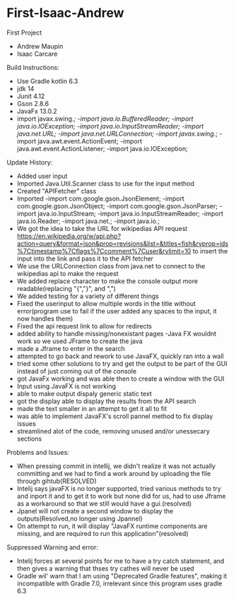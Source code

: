 # First-Isaac-Andrew

First Project
- Andrew Maupin
- Isaac Carcare


Build Instructions:
- Use Gradle kotlin 6.3
- jdk 14
- Junit 4.12
- Gson 2.8.6
- JavaFx 13.0.2
- import javax.swing.*;
-import java.io.BufferedReader;
-import java.io.IOException;
-import java.io.InputStreamReader;
-import java.net.URL;
-import java.net.URLConnection;
-import javax.swing.*;
-import java.awt.event.ActionEvent;
-import java.awt.event.ActionListener;
-import java.io.IOException;


Update History:
- Added user input
- Imported Java.Util.Scanner class to use for the input method
- Created "APIFetcher" class
- Imported 
    -import com.google.gson.JsonElement;
    -import com.google.gson.JsonObject;
    -import com.google.gson.JsonParser;
    -import java.io.InputStream;
    -import java.io.InputStreamReader;
    -import java.io.Reader;
    -import java.net.;
    -import java.io.;
- We got the idea to take the URL for wikipedias API request https://en.wikipedia.org/w/api.php?action=query&format=json&prop=revisions&list=&titles=fish&rvprop=ids%7Ctimestamp%7Cflags%7Ccomment%7Cuser&rvlimit=10 to insert the input into the link and pass it to the API fetcher
- We use the URLConnection class from java.net to connect to the wikipedias api to make the request
- We added replace character to make the console output more readable(replacing "{","}", and ",")
- We added testing for a variety of different things
- Fixed the userinput to allow multiple words in the title without error(program use to fail if the user added any spaces to the input, it now handles them)
- Fixed the api request link to allow for redirects
- added ability to handle missing/nonexistant pages
-Java FX wouldnt work so we used JFrame to create the java
- made a Jframe to enter in the search
- attempted to go back and rework to use JavaFX, quickly ran into a wall
- tried some other solutions to try and get the output to be part of the GUI instead of just coming out of the console
- got JavaFx working and was able then to create a window with the GUI
- Input using JavaFX is not working
- able to make output dispaly generic static text
- got the display able to display the results from the API search
- made the text smaller in an attempt to get it all to fit
- was able to implement JavaFX's scroll pannel method to fix display issues
- streamlined alot of the code, removing unused and/or unessecary sections


Problems and Issues:
- When pressing commit in intellij, we didn't realize it was not actually committing and we had to find a work around by uploading the file through gihtub(RESOLVED)
- Intelij says javaFX is no longer supported, tried various methods to try and inport it and to get it to work but none did for us, had to use Jframe as a workaround so that we still would have a gui.(resolved)
- Jpanel will not create a second window to display the outputs(Resolved,no longer using Jpannel)
- On attempt to run, it will display "JavaFX runtime components are missing, and are required to run this application"(resolved)


Suppressed Warning and error:
- Intelij forces at several points for me to have a try catch statement, and then gives a warning that thses try cathes will never be used
- Gradle wil' warn that I am using "Deprecated Gradle features", making it incompatible with Gradle 7.0, irrelevant since this program uses gradle 6.3
